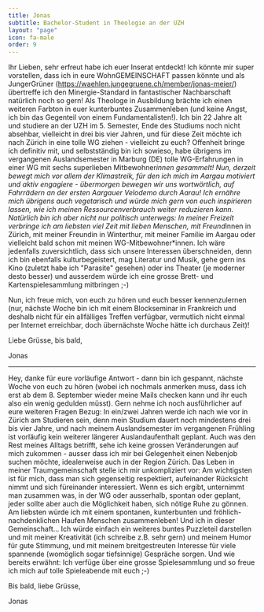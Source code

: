 ```yaml
---
title: Jonas
subtitle: Bachelor-Student in Theologie an der UZH
layout: "page"
icon: fa-male
order: 9
---
```


Ihr Lieben, sehr erfreut habe ich euer Inserat entdeckt! Ich könnte mir super vorstellen, dass ich in eure WohnGEMEINSCHAFT passen könnte und als JungerGrüner (https://waehlen.jungegruene.ch/member/jonas-meier/) übertreffe ich den Minergie-Standard in fantastischer Nachbarschaft natürlich noch so gern! Als Theologe in Ausbildung brächte ich einen weiteren Farbton in euer kunterbuntes Zusammenleben (und keine Angst, ich bin das Gegenteil von einem Fundamentalisten!). Ich bin 22 Jahre alt und studiere an der UZH im 5. Semester, Ende des Studiums noch nicht absehbar, vielleicht in drei bis vier Jahren, und für diese Zeit möchte ich nach Zürich in eine tolle WG ziehen - vielleicht zu euch? Offenheit bringe ich definitiv mit, und selbstständig bin ich sowieso, habe übrigens im vergangenen Auslandsemester in Marburg (DE) tolle WG-Erfahrungen in einer WG mit sechs superlieben Mitbewohner*innen gesammelt! Nun, derzeit bewegt mich vor allem der Klimastreik, für den ich mich im Aargau motiviert und aktiv engagiere - übermorgen bewegen wir uns wortwörtlich, auf Fahrrädern an der ersten Aargauer Velodemo durch Aarau! Ich ernähre mich übrigens auch vegetarisch und würde mich gern von euch inspirieren lassen, wie ich meinen Ressourcenverbrauch weiter reduzieren kann. Natürlich bin ich aber nicht nur politisch unterwegs: In meiner Freizeit verbringe ich am liebsten viel Zeit mit lieben Menschen, mit Freund*innen in Zürich, mit meiner Freundin in Winterthur, mit meiner Familie im Aargau oder vielleicht bald schon mit meinen WG-Mitbewohner*innen. Ich wäre jedenfalls zuversichtlich, dass sich unsere Interessen überschneiden, denn ich bin ebenfalls kulturbegeistert, mag Literatur und Musik, gehe gern ins Kino (zuletzt habe ich "Parasite" gesehen) oder ins Theater (je moderner desto besser) und ausserdem würde ich eine grosse Brett- und Kartenspielesammlung mitbringen ;-) 

Nun, ich freue mich, von euch zu hören und euch besser kennenzulernen (nur, nächste Woche bin ich mit einem Blockseminar in Frankreich und deshalb nicht für ein allfälliges Treffen verfügbar, vermutlich nicht einmal per Internet erreichbar, doch übernächste Woche hätte ich durchaus Zeit)! 

Liebe Grüsse, bis bald, 

Jonas 

---

Hey, danke für eure vorläufige Antwort - dann bin ich gespannt, nächste Woche von euch zu hören (wobei ich nochmals anmerken muss, dass ich erst ab dem 8. September wieder meine Mails checken kann und ihr euch also ein wenig gedulden müsst).
Gern nehme ich noch ausführlicher auf eure weiteren Fragen Bezug: In ein/zwei Jahren werde ich nach wie vor in Zürich am Studieren sein, denn mein Studium dauert noch mindestens drei bis vier Jahre, und nach meinem Auslandsemester im vergangenen Frühling ist vorläufig kein weiterer längerer Auslandaufenthalt geplant. Auch was den Rest meines Alltags betrifft, sehe ich keine grossen Veränderungen auf mich zukommen - ausser dass ich mir bei Gelegenheit einen Nebenjob suchen möchte, idealerweise auch in der Region Zürich.
Das Leben in meiner Traumgemeinschaft stelle ich mir unkompliziert vor: Am wichtigsten ist für mich, dass man sich gegenseitig respektiert, aufeinander Rücksicht nimmt und sich füreinander interessiert. Wenn es sich ergibt, unternimmt man zusammen was, in der WG oder ausserhalb, spontan oder geplant, jeder sollte aber auch die Möglichkeit haben, sich nötige Ruhe zu gönnen. Am liebsten würde ich mit einem spontanen, kunterbunten und fröhlich-nachdenklichen Haufen Menschen zusammenleben!
Und ich in dieser Gemeinschaft... Ich würde einfach ein weiteres buntes Puzzleteil darstellen und mit meiner Kreativität (ich schreibe z.B. sehr gern) und meinem Humor für gute Stimmung, und mit meinem breitgestreuten Interesse für viele spannende (womöglich sogar tiefsinnige) Gespräche sorgen. Und wie bereits erwähnt: Ich verfüge über eine grosse Spielesammlung und so freue ich mich auf tolle Spieleabende mit euch ;-)

Bis bald, liebe Grüsse,

Jonas
